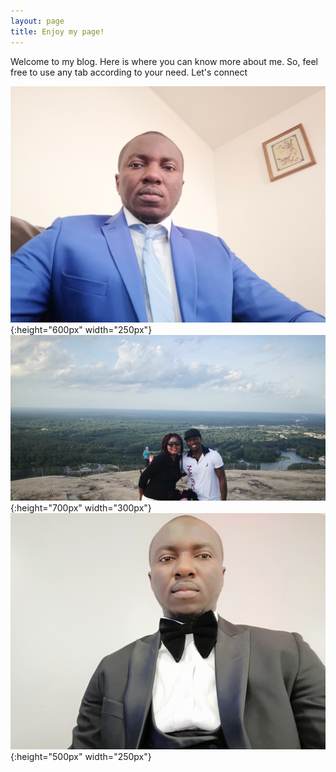 ```yaml
---
layout: page
title: Enjoy my page!
---
```


Welcome to my blog. 
Here is where you can know more about me. So, feel free to use any tab according to your need.
Let's connect


![My image Name](/assets/css/IMG_20190512_231134.jpg){:height="600px" width="250px"}
![My image Name](/assets/css/IMG_20190622_192640.jpg){:height="700px" width="300px"}
![My image Name](/assets/css/IMG_20191228_194915.jpg){:height="500px" width="250px"}

